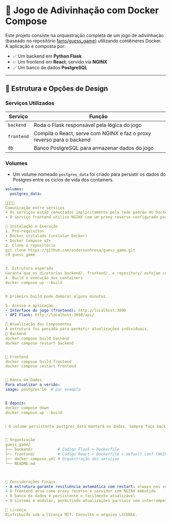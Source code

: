 
# 🎯 Jogo de Adivinhação com Docker Compose

Este projeto consiste na orquestração completa de um jogo de adivinhação (baseado no repositório [fams/guess_game](https://github.com/fams/guess_game)) utilizando contêineres Docker. A aplicação é composta por:

- ✅ Um backend em **Python Flask**
- ✅ Um frontend em **React**, servido via **NGINX**
- ✅ Um banco de dados **PostgreSQL**

---

## 🧱 Estrutura e Opções de Design

### Serviços Utilizados

| Serviço   | Função                                                                 |
|-----------|------------------------------------------------------------------------|
| `backend` | Roda o Flask responsável pela lógica do jogo                           |
| `frontend`| Compila o React, serve com NGINX e faz o proxy reverso para o backend  |
| `db`      | Banco PostgreSQL para armazenar dados do jogo                          |

### Volumes

- Um volume nomeado `postgres_data` foi criado para persistir os dados do Postgres entre os ciclos de vida dos containers.

```yaml
volumes:
  postgres_data:


Comunicação entre serviços
- Os serviços estão conectados implicitamente pela rede padrão do Docker Compose.
- O serviço frontend utiliza NGINX com um proxy reverso configurado para encaminhar requisições da API (/api/) para o container backend.

🚀 Instalação e Execução
1. Pré-requisitos
- Docker instalado (instalar Docker)
- Docker Compose v2+
2. Clone o repositório
git clone https://github.com/andersonhrosa/guess_game.git
cd guess_game


3. Estrutura esperada
Garanta que os diretórios backend/, frontend/, e repository/ estejam corretamente posicionados. O frontend deve conter o arquivo default.conf com a configuração do NGINX embutido.
4. Build e execução dos containers
docker compose up --build


O primeiro build pode demorar alguns minutos.

5. Acesse a aplicação
- Interface do jogo (frontend): http://localhost:3000
- API Flask: http://localhost:3000/api/

🔄 Atualização dos Componentes
A estrutura foi pensada para permitir atualizações individuais.
🔹 Backend
docker compose build backend
docker compose restart backend


🔹 Frontend
docker compose build frontend
docker compose restart frontend


🔹 Banco de Dados
Para atualizar a versão:
image: postgres:16  # por exemplo


E depois:
docker compose down
docker compose up --build


ℹ️ O volume persistente postgres_data manterá os dados. Sempre faça backup antes de upgrades de versão!


📁 Organização
guess_game/
├── backend/           # Código Flask + Dockerfile
├── frontend/          # Código React + Dockerfile + default.conf (NGINX)
├── docker-compose.yml # Orquestração dos serviços
└── README.md



📌 Considerações Finais
- A estrutura garante resiliência automática com restart: always nos serviços
- O frontend atua como proxy reverso e servidor com NGINX embutido
- O banco de dados é persistente e facilmente atualizável
- O sistema é modular, permitindo atualizações parciais sem interromper tudo

🪪 Licença
Distribuído sob a licença MIT. Consulte o arquivo LICENSE.

